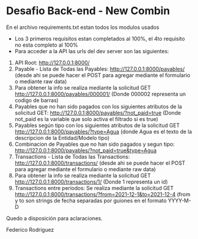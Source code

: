# Desafio Back-end - New Combin

En el archivo requirements.txt estan todos los modulos usados

- Los 3 primeros requisitos estan completados al 100%, el 4to requisito no esta completo al 100%
- Para acceder a la API las urls del dev server son las siguientes: 
1. API Root: http://127.0.0.1:8000/ 
2. Payable - Lista de Todas las Payables: http://127.0.0.1:8000/payables/ (desde ahi se puede hacer el POST para agregar mediante el formulario o mediante raw data) 
3. Para obtener la info se realiza mediante la solicitud GET http://127.0.0.1:8000/payables/000001/ (Donde 000002 representa un codigo de barras)
4. Payables que no han sido pagados con los siguientes atributos de la solicitud GET: http://127.0.0.1:8000/payables/?not_paid=true (Donde not_paid es la variable que solo activa el filtrado si es true)
5. Payables según tipo con los siguientes atributos de la solicitud GET http://127.0.0.1:8000/payables/?type=Agua (donde Agua es el texto de la descripcion de la Entidad/Modelo tipo)
6. Combinacion de Payables que no han sido pagados y segun tipo: http://127.0.0.1:8000/payables/?not_paid=true&type=Agua
7. Transactions - Lista de Todas las Transactions: http://127.0.0.1:8000/transactions/ (desde ahi se puede hacer el POST para agregar mediante el formulario o mediante raw data)
8. Para obtener la info se realiza mediante la solicitud GET http://127.0.0.1:8000/transactions/1/ (Donde 1 representa un id)
9. Transactions entre períodos: Se realiza mediante la solicitud GET http://127.0.0.1:8000/transactions/?from=2021-12-1&to=2021-12-4 (from y to son strings de fecha separadas por guiones en el formato YYYY-M-D

Quedo a disposición para aclaraciones.

Federico Rodriguez
